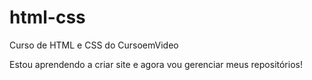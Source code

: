 # html-css
 Curso de HTML e CSS do CursoemVideo

 Estou aprendendo a criar site e agora vou gerenciar meus repositórios!
